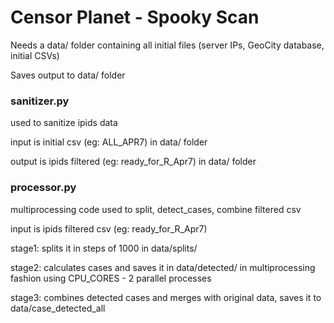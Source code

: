 # Censor Planet - Spooky Scan

Needs a data/ folder containing all initial files (server IPs, GeoCity database, initial CSVs)

Saves output to data/ folder

### sanitizer.py
used to sanitize ipids data

input is initial csv (eg: ALL_APR7) in data/ folder

output is ipids filtered (eg: ready_for_R_Apr7) in data/ folder


### processor.py
multiprocessing code used to split, detect_cases, combine filtered csv

input is ipids filtered csv (eg: ready_for_R_Apr7)

stage1: splits it in steps of 1000 in data/splits/

stage2: calculates cases and saves it in data/detected/ in multiprocessing fashion using CPU_CORES - 2 parallel processes

stage3: combines detected cases and merges with original data, saves it to data/case_detected_all


